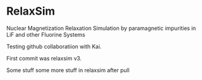 RelaxSim
========

Nuclear Magnetization Relaxation Simulation by paramagnetic impurities in LiF and other Fluorine Systems

Testing github collaboratiion with Kai.

First commit was relaxsim v3.

Some stuff
some more stuff in relaxsim after pull
